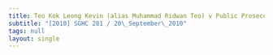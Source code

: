 ```yaml
---
title: Teo Kok Leong Kevin (alias Muhammad Ridwan Teo) v Public Prosecutor
subtitle: "[2010] SGHC 281 / 20\_September\_2010"
tags: null
layout: single
---
```


